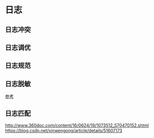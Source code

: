 # 日志

## 日志冲突

## 日志调优

## 日志规范

## 日志脱敏

[参考](log_desensitization.md)

## 日志匹配







http://www.360doc.com/content/16/0624/19/1073512_570470152.shtml
https://blog.csdn.net/xinwengong/article/details/51607173
